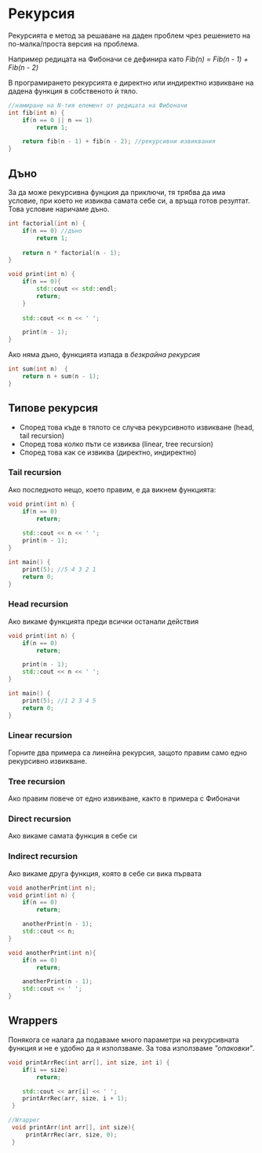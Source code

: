 # Рекурсия

Рекурсията е метод за решаване на даден проблем чрез решението на по-малка/проста версия на проблема.   

Например редицата на Фибоначи се дефинира като *Fib(n) = Fib(n - 1) + Fib(n - 2)*

В програмирането рекурсията е директно или индиректно извикване на дадена функция в собственото ѝ тяло. 

```c++
//намиране на N-тия елемент от редицата на Фибоначи
int fib(int n) {
    if(n == 0 || n == 1)
        return 1;

    return fib(n - 1) + fib(n - 2); //рекурсивни извиквания
}
```
## Дъно

За да може рекурсивна фунцкия да приключи, тя трябва да има условие, при което не извиква самата себе си, а връща готов резултат. Това условие наричаме дъно.

```c++
int factorial(int n) {
    if(n == 0) //дъно
        return 1;
    
    return n * factorial(n - 1);
}

void print(int n) {
    if(n == 0){
        std::cout << std::endl;
        return;
    }
    
    std::cout << n << ' ';

    print(n - 1);
} 
```
Ако няма дъно, функцията изпада в *безкрайна рекурсия*

```c++
int sum(int n)  {
    return n + sum(n - 1);
}
```
## Типове рекурсия

- Според това къде в тялото се случва рекурсивното извикване (head, tail recursion)
- Според това колко пъти се извиква (linear, tree recursion)
- Според това как се извиква (директно, индиректно)

### Tail recursion

Ако последното нещо, което правим, е да викнем функцията:

```c++
void print(int n) {
    if(n == 0)
        return;
    
    std::cout << n << ' ';
    print(n - 1);
}

int main() {
    print(5); //5 4 3 2 1
    return 0;
}
```
### Head recursion

Ако викаме функцията преди всички останали действия
```c++
void print(int n) {
    if(n == 0)
        return;

    print(n - 1);
    std::cout << n << ' ';
}

int main() {
    print(5); //1 2 3 4 5
    return 0;
}
```
### Linear recursion
Горните два примера са линейна рекурсия, защото правим само едно рекурсивно извикване.

### Tree recursion
Ако правим повече от едно извикване, както в примера с Фибоначи

### Direct recursion
Ако викаме самата функция в себе си

### Indirect recursion
Ако викаме друга функция, която в себе си вика първата

```c++
void anotherPrint(int n);
void print(int n) {
    if(n == 0)
        return;

    anotherPrint(n - 1);
    std::cout << n;
}

void anotherPrint(int n){
    if(n == 0)
        return;

    anotherPrint(n - 1);
    std::cout << ' ';
}
```

## Wrappers

Понякога се налага да подаваме много параметри на рекурсивната функция и не е удобно да я използваме. За това използваме *"опаковки"*.

```c++
void printArrRec(int arr[], int size, int i) {
    if(i == size)
        return;

    std::cout << arr[i] << ' ';
    printArrRec(arr, size, i + 1);
 }

//Wrapper
 void printArr(int arr[], int size){
     printArrRec(arr, size, 0);
 }
```

